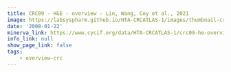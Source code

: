 ```yaml
---
title: CRC09 - H&E - overview - Lin, Wang, Coy et al., 2021
image: https://labsyspharm.github.io/HTA-CRCATLAS-1/images/thumbnail-crc09-he-overview.jpg
date: '2008-01-22'
minerva_link: https://www.cycif.org/data/HTA-CRCATLAS-1/crc09-he-overview
info_link: null
show_page_link: false
tags:
    - overview-crc
---
```

